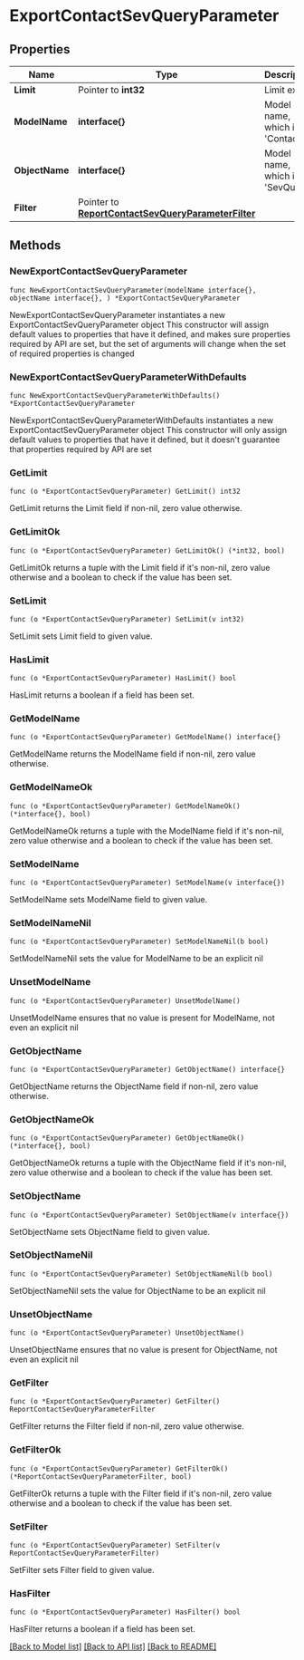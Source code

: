 # ExportContactSevQueryParameter

## Properties

Name | Type | Description | Notes
------------ | ------------- | ------------- | -------------
**Limit** | Pointer to **int32** | Limit export | [optional] 
**ModelName** | **interface{}** | Model name, which is &#39;Contact&#39; | 
**ObjectName** | **interface{}** | Model name, which is &#39;SevQuery&#39; | 
**Filter** | Pointer to [**ReportContactSevQueryParameterFilter**](ReportContactSevQueryParameterFilter.md) |  | [optional] 

## Methods

### NewExportContactSevQueryParameter

`func NewExportContactSevQueryParameter(modelName interface{}, objectName interface{}, ) *ExportContactSevQueryParameter`

NewExportContactSevQueryParameter instantiates a new ExportContactSevQueryParameter object
This constructor will assign default values to properties that have it defined,
and makes sure properties required by API are set, but the set of arguments
will change when the set of required properties is changed

### NewExportContactSevQueryParameterWithDefaults

`func NewExportContactSevQueryParameterWithDefaults() *ExportContactSevQueryParameter`

NewExportContactSevQueryParameterWithDefaults instantiates a new ExportContactSevQueryParameter object
This constructor will only assign default values to properties that have it defined,
but it doesn't guarantee that properties required by API are set

### GetLimit

`func (o *ExportContactSevQueryParameter) GetLimit() int32`

GetLimit returns the Limit field if non-nil, zero value otherwise.

### GetLimitOk

`func (o *ExportContactSevQueryParameter) GetLimitOk() (*int32, bool)`

GetLimitOk returns a tuple with the Limit field if it's non-nil, zero value otherwise
and a boolean to check if the value has been set.

### SetLimit

`func (o *ExportContactSevQueryParameter) SetLimit(v int32)`

SetLimit sets Limit field to given value.

### HasLimit

`func (o *ExportContactSevQueryParameter) HasLimit() bool`

HasLimit returns a boolean if a field has been set.

### GetModelName

`func (o *ExportContactSevQueryParameter) GetModelName() interface{}`

GetModelName returns the ModelName field if non-nil, zero value otherwise.

### GetModelNameOk

`func (o *ExportContactSevQueryParameter) GetModelNameOk() (*interface{}, bool)`

GetModelNameOk returns a tuple with the ModelName field if it's non-nil, zero value otherwise
and a boolean to check if the value has been set.

### SetModelName

`func (o *ExportContactSevQueryParameter) SetModelName(v interface{})`

SetModelName sets ModelName field to given value.


### SetModelNameNil

`func (o *ExportContactSevQueryParameter) SetModelNameNil(b bool)`

 SetModelNameNil sets the value for ModelName to be an explicit nil

### UnsetModelName
`func (o *ExportContactSevQueryParameter) UnsetModelName()`

UnsetModelName ensures that no value is present for ModelName, not even an explicit nil
### GetObjectName

`func (o *ExportContactSevQueryParameter) GetObjectName() interface{}`

GetObjectName returns the ObjectName field if non-nil, zero value otherwise.

### GetObjectNameOk

`func (o *ExportContactSevQueryParameter) GetObjectNameOk() (*interface{}, bool)`

GetObjectNameOk returns a tuple with the ObjectName field if it's non-nil, zero value otherwise
and a boolean to check if the value has been set.

### SetObjectName

`func (o *ExportContactSevQueryParameter) SetObjectName(v interface{})`

SetObjectName sets ObjectName field to given value.


### SetObjectNameNil

`func (o *ExportContactSevQueryParameter) SetObjectNameNil(b bool)`

 SetObjectNameNil sets the value for ObjectName to be an explicit nil

### UnsetObjectName
`func (o *ExportContactSevQueryParameter) UnsetObjectName()`

UnsetObjectName ensures that no value is present for ObjectName, not even an explicit nil
### GetFilter

`func (o *ExportContactSevQueryParameter) GetFilter() ReportContactSevQueryParameterFilter`

GetFilter returns the Filter field if non-nil, zero value otherwise.

### GetFilterOk

`func (o *ExportContactSevQueryParameter) GetFilterOk() (*ReportContactSevQueryParameterFilter, bool)`

GetFilterOk returns a tuple with the Filter field if it's non-nil, zero value otherwise
and a boolean to check if the value has been set.

### SetFilter

`func (o *ExportContactSevQueryParameter) SetFilter(v ReportContactSevQueryParameterFilter)`

SetFilter sets Filter field to given value.

### HasFilter

`func (o *ExportContactSevQueryParameter) HasFilter() bool`

HasFilter returns a boolean if a field has been set.


[[Back to Model list]](../README.md#documentation-for-models) [[Back to API list]](../README.md#documentation-for-api-endpoints) [[Back to README]](../README.md)


